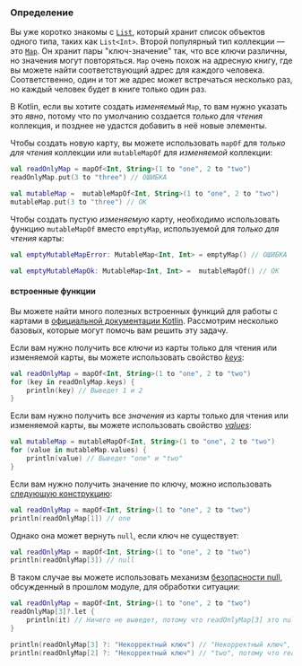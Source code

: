 ### Определение

Вы уже коротко знакомы с [`List`](https://kotlinlang.org/docs/collections-overview.html#list), который хранит список объектов одного типа, таких как `List<Int>`. Второй популярный тип коллекции — это [`Map`](https://kotlinlang.org/docs/collections-overview.html#map). Он хранит пары "ключ-значение" так, что все ключи различны, но значения могут повторяться. `Map` очень похож на адресную книгу, где вы можете найти соответствующий адрес для каждого человека. Соответственно, один и тот же адрес может встречаться несколько раз, но каждый человек будет в книге только один раз.

В Kotlin, если вы хотите создать _изменяемый_ `Map`, то вам нужно указать это _явно_, потому что по умолчанию создается _только для чтения_ коллекция, и позднее не удастся добавить в неё новые элементы.

Чтобы создать новую карту, вы можете использовать `mapOf` для _только для чтения_ коллекции или `mutableMapOf` для _изменяемой_ коллекции:

```kotlin
val readOnlyMap = mapOf<Int, String>(1 to "one", 2 to "two")
readOnlyMap.put(3 to "three") // ОШИБКА

val mutableMap =  mutableMapOf<Int, String>(1 to "one", 2 to "two")
mutableMap.put(3 to "three") // ОК
```

Чтобы создать пустую _изменяемую_ карту, необходимо использовать функцию `mutableMapOf` вместо `emptyMap`, используемой для _только для чтения_ карты:

```kotlin
val emptyMutableMapError: MutableMap<Int, Int> = emptyMap() // ОШИБКА

val emptyMutableMapOk: MutableMap<Int, Int> =  mutableMapOf() // ОК
```

#### встроенные функции

Вы можете найти много полезных встроенных функций для работы с картами в [официальной документации Kotlin](https://kotlinlang.org/docs/map-operations.html). Рассмотрим несколько базовых, которые могут помочь вам решить эту задачу.

<div class="hint" title="Нажмите, чтобы узнать о встроенном свойстве `keys`">

Если вам нужно получить все _ключи_ из карты только для чтения или изменяемой карты, вы можете использовать свойство [_keys_](https://kotlinlang.org/docs/map-operations.html#retrieve-keys-and-values):
  ```kotlin
  val readOnlyMap = mapOf<Int, String>(1 to "one", 2 to "two")
  for (key in readOnlyMap.keys) {
      println(key) // Выведет 1 и 2
  }
  ```
</div>

<div class="hint" title="Нажмите, чтобы узнать о встроенном свойстве `values`">

Если вам нужно получить все _значения_ из карты только для чтения или изменяемой карты, вы можете использовать свойство [_values_](https://kotlinlang.org/docs/map-operations.html#retrieve-keys-and-values):
  ```kotlin
  val mutableMap = mutableMapOf<Int, String>(1 to "one", 2 to "two")
  for (value in mutableMap.values) {
      println(value) // Выведет "one" и "two"
  }
  ```
</div>

<div class="hint" title="Нажмите, чтобы узнать, как получить значение по ключу">

Если вам нужно получить значение по ключу, можно использовать [следующую конструкцию](https://kotlinlang.org/docs/map-operations.html#retrieve-keys-and-values):
  ```kotlin
  val readOnlyMap = mapOf<Int, String>(1 to "one", 2 to "two")
  println(readOnlyMap[1]) // one
  ```

Однако она может вернуть `null`, если ключ не существует:
  ```kotlin
  val readOnlyMap = mapOf<Int, String>(1 to "one", 2 to "two")
  println(readOnlyMap[3]) // null
  ```
В таком случае вы можете использовать механизм [безопасности null](https://kotlinlang.org/docs/null-safety.html), обсужденный в прошлом модуле, для обработки ситуации:

  ```kotlin
  val readOnlyMap = mapOf<Int, String>(1 to "one", 2 to "two")
readOnlyMap[3]?.let {
      println(it) // Ничего не выведет, потому что readOnlyMap[3] это null
  }

  println(readOnlyMap[3] ?: "Некорректный ключ") // "Некорректный ключ", потому что readOnlyMap[3] это null
  println(readOnlyMap[2] ?: "Некорректный ключ") // "two", потому что readOnlyMap[2] не null
  ```

</div>
